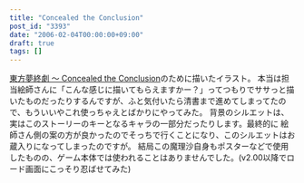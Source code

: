```yaml
---
title: "Concealed the Conclusion"
post_id: "3393"
date: "2006-02-04T00:00:00+09:00"
draft: true
tags: []
---
```



[東方夢終劇 ～ Concealed the Conclusion](https://danmaq.com/!/thC/)のために描いたイラスト。 本当は担当絵師さんに「こんな感じに描いてもらえますかー？」ってつもりでササっと描いたものだったりするんですが、ふと気付いたら清書まで進めてしまってたので、もういいやこれ使っちゃえとばかりにやってみた。 背景のシルエットは、実はこのストーリーのキーとなるキャラの一部分だったりします。最終的に 絵師さん側の案の方が良かったのでそっちで行くことになり、このシルエットはお蔵入りになってしまったのですが。 結局この魔理沙自身もポスターなどで使用したものの、ゲーム本体では使われることはありませんでした。(v2.00以降でロード画面にこっそり忍ばせてみた)
